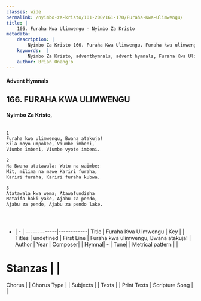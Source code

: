 ```yaml
---
classes: wide
permalink: /nyimbo-za-kristo/101-200/161-170/Furaha-Kwa-Ulimwengu/
title: |
    166. Furaha Kwa Ulimwengu - Nyimbo Za Kristo
metadata:
    description: |
        Nyimbo Za Kristo 166. Furaha Kwa Ulimwengu. Furaha kwa ulimwengu, Bwana atakuja!  Kila moyo umpokee, Viumbe imbeni,  Viumbe imbeni, Viumbe vyote imbeni.   
    keywords:  |
        Nyimbo Za Kristo, adventhymnals, advent hymnals, Furaha Kwa Ulimwengu, Furaha kwa ulimwengu, Bwana atakuja! . 
    author: Brian Onang'o
---
```


#### Advent Hymnals
## 166. FURAHA KWA ULIMWENGU
####  Nyimbo Za Kristo,

```txt

1
Furaha kwa ulimwengu, Bwana atakuja! 
Kila moyo umpokee, Viumbe imbeni, 
Viumbe imbeni, Viumbe vyote imbeni. 

2
Na Bwana atatawala: Watu na waimbe; 
Mit, milima na mawe Kariri furaha, 
Kariri furaha, Kariri furaha kubwa. 

3
Atatawala kwa wema; Atawafundisha 
Mataifa haki yake, Ajabu za pendo, 
Ajabu za pendo, Ajabu za pendo lake. 





```

- |   -  |
-------------|------------|
Title | Furaha Kwa Ulimwengu |
Key |  |
Titles | undefined |
First Line | Furaha kwa ulimwengu, Bwana atakuja!  |
Author | 
Year | 
Composer| |
Hymnal|  - |
Tune|  |
Metrical pattern | |
# Stanzas |  |
Chorus |  |
Chorus Type |  |
Subjects | |
Texts |  |
Print Texts | 
Scripture Song |  |
    
